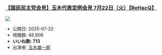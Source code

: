 ### [【国民民主党会見】玉木代表定例会見 7月22日（火）【ReHacQ】](https://www.youtube.com/watch?v=qaYcK_tvstM)
[![](https://img.youtube.com/vi/qaYcK_tvstM/sddefault.jpg)](https://www.youtube.com/watch?v=qaYcK_tvstM)
-   公開日: 2025-07-22
-   視聴数: 48,906
-   **いいね数: 713**
-   出演者: [玉木雄一郎](/rehacq_fan/people/玉木雄一郎 "wikilink")
